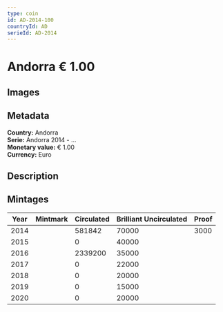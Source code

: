 ```yaml
---
type: coin
id: AD-2014-100
countryId: AD
serieId: AD-2014
---
```


# Andorra € 1.00

## Images


## Metadata

**Country:** Andorra\
**Serie:** Andorra 2014 - ...\
**Monetary value:** € 1.00\
**Currency:** Euro

## Description


## Mintages
| Year | Mintmark | Circulated | Brilliant Uncirculated | Proof |
| ---- | -------- | ---------- | ---------------------- | ----- |
| 2014 |  | 581842| 70000 | 3000 |
| 2015 |  | 0| 40000 |  |
| 2016 |  | 2339200| 35000 |  |
| 2017 |  | 0| 22000 |  |
| 2018 |  | 0| 20000 |  |
| 2019 |  | 0| 15000 |  |
| 2020 |  | 0| 20000 |  |
